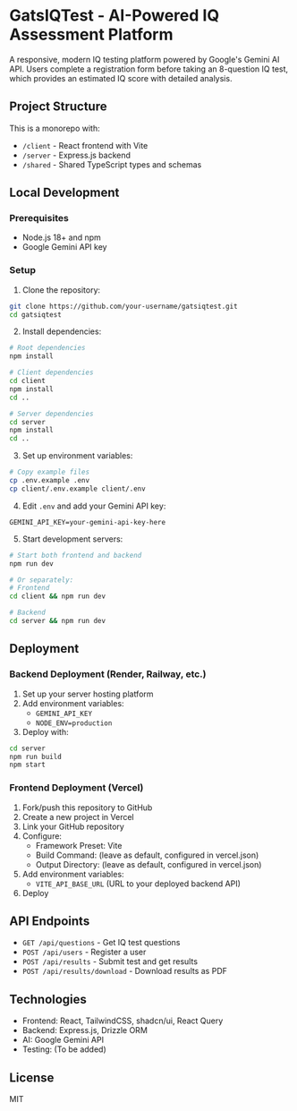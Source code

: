 # GatsIQTest - AI-Powered IQ Assessment Platform

A responsive, modern IQ testing platform powered by Google's Gemini AI API. Users complete a registration form before taking an 8-question IQ test, which provides an estimated IQ score with detailed analysis.

## Project Structure

This is a monorepo with:
- `/client` - React frontend with Vite
- `/server` - Express.js backend
- `/shared` - Shared TypeScript types and schemas

## Local Development

### Prerequisites
- Node.js 18+ and npm
- Google Gemini API key

### Setup

1. Clone the repository:
```bash
git clone https://github.com/your-username/gatsiqtest.git
cd gatsiqtest
```

2. Install dependencies:
```bash
# Root dependencies
npm install

# Client dependencies
cd client
npm install
cd ..

# Server dependencies
cd server
npm install
cd ..
```

3. Set up environment variables:
```bash
# Copy example files
cp .env.example .env
cp client/.env.example client/.env
```

4. Edit `.env` and add your Gemini API key:
```
GEMINI_API_KEY=your-gemini-api-key-here
```

5. Start development servers:
```bash
# Start both frontend and backend
npm run dev

# Or separately:
# Frontend
cd client && npm run dev

# Backend
cd server && npm run dev
```

## Deployment

### Backend Deployment (Render, Railway, etc.)

1. Set up your server hosting platform
2. Add environment variables:
   - `GEMINI_API_KEY`
   - `NODE_ENV=production`
3. Deploy with:
```bash
cd server
npm run build
npm start
```

### Frontend Deployment (Vercel)

1. Fork/push this repository to GitHub
2. Create a new project in Vercel
3. Link your GitHub repository
4. Configure:
   - Framework Preset: Vite
   - Build Command: (leave as default, configured in vercel.json)
   - Output Directory: (leave as default, configured in vercel.json)
5. Add environment variables:
   - `VITE_API_BASE_URL` (URL to your deployed backend API)
6. Deploy

## API Endpoints

- `GET /api/questions` - Get IQ test questions
- `POST /api/users` - Register a user
- `POST /api/results` - Submit test and get results
- `POST /api/results/download` - Download results as PDF

## Technologies

- Frontend: React, TailwindCSS, shadcn/ui, React Query
- Backend: Express.js, Drizzle ORM
- AI: Google Gemini API
- Testing: (To be added)

## License

MIT